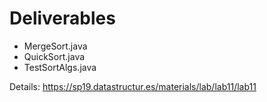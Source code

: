 # Deliverables

- MergeSort.java
- QuickSort.java
- TestSortAlgs.java

Details: https://sp19.datastructur.es/materials/lab/lab11/lab11
